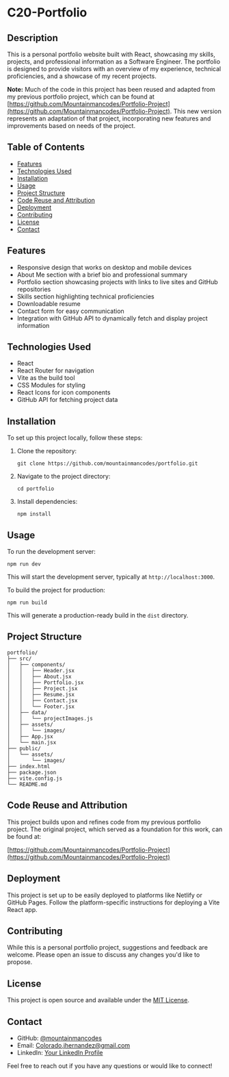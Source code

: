 # C20-Portfolio

## Description

This is a personal portfolio website built with React, showcasing my skills, projects, and professional information as a Software Engineer. The portfolio is designed to provide visitors with an overview of my experience, technical proficiencies, and a showcase of my recent projects.

**Note:** Much of the code in this project has been reused and adapted from my previous portfolio project, which can be found at [https://github.com/Mountainmancodes/Portfolio-Project](https://github.com/Mountainmancodes/Portfolio-Project). This new version represents an adaptation of that project, incorporating new features and improvements based on needs of the project.

## Table of Contents

- [Features](#features)
- [Technologies Used](#technologies-used)
- [Installation](#installation)
- [Usage](#usage)
- [Project Structure](#project-structure)
- [Code Reuse and Attribution](#code-reuse-and-attribution)
- [Deployment](#deployment)
- [Contributing](#contributing)
- [License](#license)
- [Contact](#contact)

## Features

- Responsive design that works on desktop and mobile devices
- About Me section with a brief bio and professional summary
- Portfolio section showcasing projects with links to live sites and GitHub repositories
- Skills section highlighting technical proficiencies
- Downloadable resume
- Contact form for easy communication
- Integration with GitHub API to dynamically fetch and display project information

## Technologies Used

- React
- React Router for navigation
- Vite as the build tool
- CSS Modules for styling
- React Icons for icon components
- GitHub API for fetching project data

## Installation

To set up this project locally, follow these steps:

1. Clone the repository:
   ```
   git clone https://github.com/mountainmancodes/portfolio.git
   ```
2. Navigate to the project directory:
   ```
   cd portfolio
   ```
3. Install dependencies:
   ```
   npm install
   ```

## Usage

To run the development server:

```
npm run dev
```

This will start the development server, typically at `http://localhost:3000`.

To build the project for production:

```
npm run build
```

This will generate a production-ready build in the `dist` directory.

## Project Structure

```
portfolio/
├── src/
│   ├── components/
│   │   ├── Header.jsx
│   │   ├── About.jsx
│   │   ├── Portfolio.jsx
│   │   ├── Project.jsx
│   │   ├── Resume.jsx
│   │   ├── Contact.jsx
│   │   └── Footer.jsx
│   ├── data/
│   │   └── projectImages.js
│   ├── assets/
│   │   └── images/
│   ├── App.jsx
│   └── main.jsx
├── public/
│   └── assets/
│       └── images/
├── index.html
├── package.json
├── vite.config.js
└── README.md
```

## Code Reuse and Attribution

This project builds upon and refines code from my previous portfolio project. The original project, which served as a foundation for this work, can be found at:

[https://github.com/Mountainmancodes/Portfolio-Project](https://github.com/Mountainmancodes/Portfolio-Project)

## Deployment

This project is set up to be easily deployed to platforms like Netlify or GitHub Pages. Follow the platform-specific instructions for deploying a Vite React app.

## Contributing

While this is a personal portfolio project, suggestions and feedback are welcome. Please open an issue to discuss any changes you'd like to propose.

## License

This project is open source and available under the [MIT License](LICENSE).

## Contact

- GitHub: [@mountainmancodes](https://github.com/mountainmancodes)
- Email: Colorado.jhernandez@gmail.com
- LinkedIn: [Your LinkedIn Profile](https://www.linkedin.com/in/your-linkedin)

Feel free to reach out if you have any questions or would like to connect!